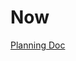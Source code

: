 # Now

[Planning Doc](https://docs.google.com/document/d/1SgZb-XDTu56LKCrfVc7GSuxR8ARrnhUXqPm0d6U_YtM/edit#)
